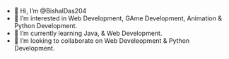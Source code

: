 - 👋 Hi, I’m @BishalDas204
- 👀 I’m interested in Web Development, GAme Development, Animation & Python Development.
- 🌱 I’m currently learning Java, & Web Development.
- 💞️ I’m looking to collaborate on Web Develeopment & Python Development.

<!---
BishalDas204/BishalDas204 is a ✨ special ✨ repository because its `README.md` (this file) appears on your GitHub profile.
You can click the Preview link to take a look at your changes.
--->
